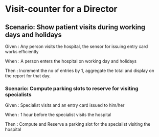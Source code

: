 # Visit-counter for a Director

## Scenario: Show patient visits during working days and holidays

Given : Any person visits the hospital, the sensor for issuing entry card works efficiently

When : A person enters the hospital on working day and holidays

Then : Increment the no of entries by 1, aggregate the total and display on the
report for that day.
### Scenario: Compute parking slots to reserve for visiting specialists

Given : Specialist visits and an entry card issued to him/her
  
When : 1 hour before the specialist visits the hospital
  
Then : Compute and Reserve a parking slot for the specialist visiting the hospital
